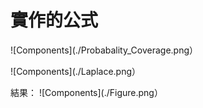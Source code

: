# 實作的公式
![Components](./Probabality_Coverage.png）

![Components](./Laplace.png）

結果：
![Components](./Figure.png）